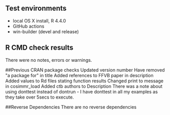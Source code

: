 ## Test environments
* local OS X install, R 4.4.0
* GitHub actions
* win-builder (devel and release)

## R CMD check results
There were no notes, errors or warnings.

##Previous CRAN package checks
Updated version number
Have removed "a package for" in title
Added references to FFVB paper in description
Added values to Rd files stating function results
Changed print to message in cosimmr_load
Added ctb authors to Description
There was a note about using donttest instead of dontrun - I have donttest in all my examples as they take over 5secs to execute. 

##Reverse Dependencies
There are no reverse dependencies